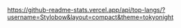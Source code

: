 https://github-readme-stats.vercel.app/api/top-langs/?username=Stylobow&layout=compact&theme=tokyonight
